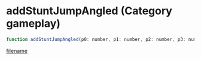 # addStuntJumpAngled (Category gameplay)

```js
function addStuntJumpAngled(p0: number, p1: number, p2: number, p3: number, p4: number, p5: number, p6: number, p7: number, p8: number, p9: number, p10: number, p11: number, p12: number, p13: number, p14: number, p15: number, p16: number, p17: number, p18: number): int
```

[filename](addStuntJumpAngled_m.md ':include')